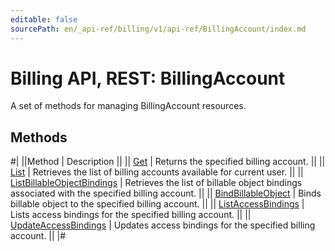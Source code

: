 ```yaml
---
editable: false
sourcePath: en/_api-ref/billing/v1/api-ref/BillingAccount/index.md
---
```


# Billing API, REST: BillingAccount

A set of methods for managing BillingAccount resources.

## Methods

#|
||Method | Description ||
|| [Get](get.md) | Returns the specified billing account. ||
|| [List](list.md) | Retrieves the list of billing accounts available for current user. ||
|| [ListBillableObjectBindings](listBillableObjectBindings.md) | Retrieves the list of billable object bindings associated with the specified billing account. ||
|| [BindBillableObject](bindBillableObject.md) | Binds billable object to the specified billing account. ||
|| [ListAccessBindings](listAccessBindings.md) | Lists access bindings for the specified billing account. ||
|| [UpdateAccessBindings](updateAccessBindings.md) | Updates access bindings for the specified billing account. ||
|#